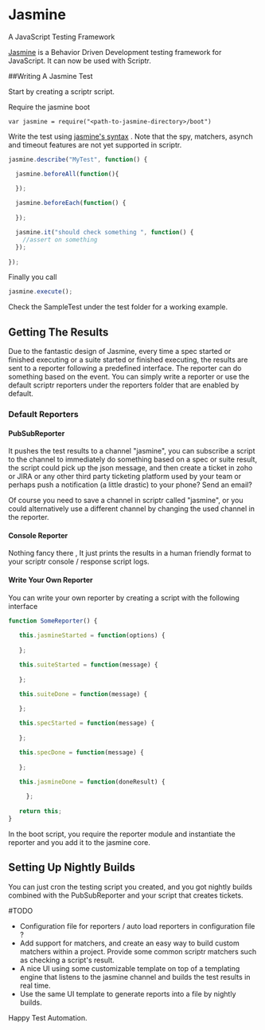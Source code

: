 # Jasmine


A JavaScript Testing Framework

[Jasmine](https://github.com/jasmine/jasmine) is a Behavior Driven Development testing framework for JavaScript. It can now be used with Scriptr.


##Writing A Jasmine Test

Start by creating a scriptr script.

Require the jasmine boot 

`var jasmine = require("<path-to-jasmine-directory>/boot")`

Write the test using [jasmine's syntax](https://jasmine.github.io/2.5/introduction) . Note that the spy, matchers, asynch and timeout features are not yet supported in scriptr. 
```javascript
jasmine.describe("MyTest", function() {

  jasmine.beforeAll(function(){

  }); 
  
  jasmine.beforeEach(function() {
   
  });

  jasmine.it("should check something ", function() {
    //assert on something
  });
 
});
```
Finally you call 
 ```javascript
jasmine.execute();
```

Check the SampleTest under the test folder for a working example.

## Getting The Results

Due to the fantastic design of Jasmine, every time a spec started or finished executing or a suite started or finished executing, the results are sent to a reporter  following a predefined interface. The reporter can do something based on the event. You can simply write a reporter or use the default scriptr reporters under the reporters folder that are enabled by default. 

### Default Reporters

#### PubSubReporter 

It pushes the test results to a channel "jasmine", you can subscribe a script to the channel to immediately do something based  on a spec or suite result, the script could pick up the json message, and then create a ticket in zoho or JIRA or any other third party ticketing platform used by your team or perhaps push a notification (a little drastic) to your phone? Send an email? 

Of course you need to save a channel in scriptr called "jasmine", or you could alternatively use a different channel by changing the used channel in the reporter.

#### Console Reporter 

Nothing fancy there , It just prints the results in a human friendly format to your scriptr console / response script logs.


#### Write Your Own Reporter

 You can write your own reporter by creating a script with the following interface 
```javascript
function SomeReporter() {
    
   this.jasmineStarted = function(options) {
   
   };

   this.suiteStarted = function(message) {
   
   };

   this.suiteDone = function(message) {
   
   };

   this.specStarted = function(message) {
   
   }; 

   this.specDone = function(message) {
   
   };

   this.jasmineDone = function(doneResult) { 
   
	 };
   
   return this;
}
```

In the boot script, you require the reporter module and instantiate the reporter and you add it to the jasmine core.


## Setting Up Nightly Builds 

 You can just cron the testing script you created, and you got nightly builds combined with the PubSubReporter and your script that creates tickets.


#TODO 
* Configuration file for reporters / auto load reporters in configuration file ? 
* Add support for matchers, and create an easy way to build custom matchers within a project. Provide some common scriptr matchers such as checking a script's result.
* A nice UI using some customizable template on top of a templating engine that listens to the jasmine channel and builds the test results in real time. 
* Use the same UI template to generate reports into a file by nightly builds. 


Happy Test Automation.

